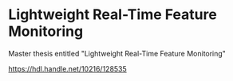 # Lightweight Real-Time Feature Monitoring

Master thesis entitled "Lightweight Real-Time Feature Monitoring"

https://hdl.handle.net/10216/128535
